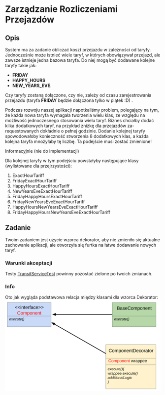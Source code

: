 # Zarządzanie Rozliczeniami Przejazdów

## Opis

System ma za zadanie obliczać koszt przejazdu w zależności od taryfy.
Jednocześnie może istnieć wiele taryf, w których obowiązywał przejazd, ale zawsze istnieje jedna bazowa taryfa. Do niej mogą być dodawane kolejne taryfy takie jak:
- **FRIDAY**
- **HAPPY_HOURS**
- **NEW_YEARS_EVE**.

Czy taryfy zostaną dołączone, czy nie, zależy od czasu zarejestrowania przejazdu (taryfa **FRIDAY** będzie dołączona tylko w piątek :D) .

Podczas rozwoju naszej aplikacji napotkaliśmy problem, polegający na tym, że każda nowa taryfa wymagała tworzenia wielu klas, 
ze względu na możliwość jednoczesnego stosowania wielu taryf. 
Biznes chciałby dodać kilka dodatkowych taryf, na przykład zniżkę dla przejazdów za-requestowanych dokładnie o pełnej godzinie. 
Dodanie kolejnej taryfy spowodowałoby konieczność stworzenia 8 dodatkowych klas, a każda kolejna taryfa mnożyłaby tę liczbę. 
Ta podejście musi zostać zmienione!

Informacyjnie (nie do implementacji)

Dla kolejnej taryfy w tym podejściu powstałyby następujące klasy (wylistowane dla przejrzystości):

1. ExactHourTariff
2. FridayExactHourTariff
3. HappyHoursExactHourTariff
4. NewYearsEveExactHourTariff
5. FridayHappyHoursExactHourTariff
6. FridayNewYearsEveExactHourTariff
7. HappyHoursNewYearsEveExactHourTariff
8. FridayHappyHoursNewYearsEveExactHourTariff

## Zadanie

Twoim zadaniem jest użycie wzorca dekorator, aby nie zmieniło się aktualne zachowanie aplikacji, ale otworzyła się furtka na łatwe dodawanie nowych taryf.

### Warunki akceptacji

Testy [TransitServiceTest](../../../../test/java/wzorce/decorator/TransitServiceTest.java) powinny pozostać zielone po twoich zmianach.

### Info
Oto jak wygląda podstawowa relacja między klasami dla wzorca Dekorator:
![Idea wzorca dekorator](../../../../../src/main/resources/static/decorator/decorator_idea.png)
